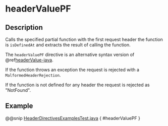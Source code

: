 <a id="headervaluepf-java"></a>
# headerValuePF

## Description

Calls the specified partial function with the first request header the function is `isDefinedAt` and extracts the
result of calling the function.

The `headerValuePF` directive is an alternative syntax version of @ref[headerValue-java](headerValue.md#headervalue-java).

If the function throws an exception the request is rejected with a `MalformedHeaderRejection`.

If the function is not defined for any header the request is rejected as "NotFound".

## Example

@@snip [HeaderDirectivesExamplesTest.java](../../../../../../../test/java/docs/http/javadsl/server/directives/HeaderDirectivesExamplesTest.java) { #headerValuePF }
